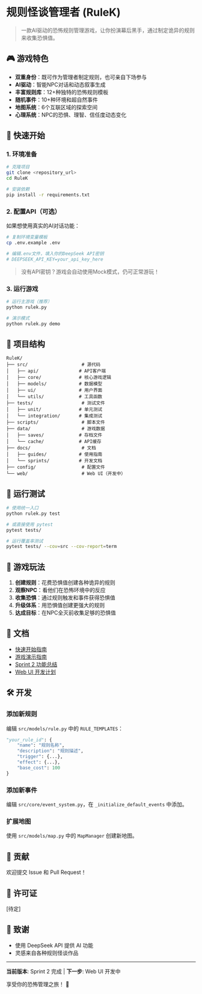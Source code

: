 # 规则怪谈管理者 (RuleK)

> 一款AI驱动的恐怖规则管理游戏，让你扮演幕后黑手，通过制定诡异的规则来收集恐惧值。

## 🎮 游戏特色

- **双重身份**：既可作为管理者制定规则，也可亲自下场参与
- **AI驱动**：智能NPC对话和动态叙事生成
- **丰富规则库**：12+种独特的恐怖规则模板
- **随机事件**：10+种环境和超自然事件
- **地图系统**：6个互联区域的探索空间
- **心理系统**：NPC的恐惧、理智、信任度动态变化

## 🚀 快速开始

### 1. 环境准备

```bash
# 克隆项目
git clone <repository_url>
cd RuleK

# 安装依赖
pip install -r requirements.txt
```

### 2. 配置API（可选）

如果想使用真实的AI对话功能：

```bash
# 复制环境变量模板
cp .env.example .env

# 编辑.env文件，填入你的DeepSeek API密钥
# DEEPSEEK_API_KEY=your_api_key_here
```

> 没有API密钥？游戏会自动使用Mock模式，仍可正常游玩！

### 3. 运行游戏

```bash
# 运行主游戏（推荐）
python rulek.py

# 演示模式
python rulek.py demo
```

## 📁 项目结构

```
RuleK/
├── src/                    # 源代码
│   ├── api/               # API客户端
│   ├── core/              # 核心游戏逻辑
│   ├── models/            # 数据模型
│   ├── ui/                # 用户界面
│   └── utils/             # 工具函数
├── tests/                  # 测试文件
│   ├── unit/              # 单元测试
│   └── integration/       # 集成测试
├── scripts/                # 脚本文件
├── data/                   # 游戏数据
│   ├── saves/             # 存档文件
│   └── cache/             # API缓存
├── docs/                   # 文档
│   ├── guides/            # 使用指南
│   └── sprints/           # 开发文档
├── config/                 # 配置文件
└── web/                    # Web UI（开发中）
```

## 🧪 运行测试

```bash
# 使用统一入口
python rulek.py test

# 或直接使用 pytest
pytest tests/

# 运行覆盖率测试
pytest tests/ --cov=src --cov-report=term
```

## 🎯 游戏玩法

1. **创建规则**：花费恐惧值创建各种诡异的规则
2. **观察NPC**：看他们在恐怖环境中的反应
3. **收集恐惧**：通过规则触发和事件获得恐惧值
4. **升级体系**：用恐惧值创建更强大的规则
5. **达成目标**：在NPC全灭前收集足够的恐惧值

## 📖 文档

- [快速开始指南](docs/guides/Quick_Start_Guide.md)
- [游戏演示指南](docs/guides/GAME_DEMO_GUIDE.md)
- [Sprint 2 功能总结](docs/sprints/SPRINT_2_SUMMARY.md)
- [Web UI 开发计划](docs/sprints/SPRINT_3_PLAN.md)

## 🛠️ 开发

### 添加新规则

编辑 `src/models/rule.py` 中的 `RULE_TEMPLATES`：

```python
"your_rule_id": {
    "name": "规则名称",
    "description": "规则描述",
    "trigger": {...},
    "effect": {...},
    "base_cost": 100
}
```

### 添加新事件

编辑 `src/core/event_system.py`，在 `_initialize_default_events` 中添加。

### 扩展地图

使用 `src/models/map.py` 中的 `MapManager` 创建新地图。

## 🤝 贡献

欢迎提交 Issue 和 Pull Request！

## 📝 许可证

[待定]

## 🙏 致谢

- 使用 DeepSeek API 提供 AI 功能
- 灵感来自各种规则怪谈作品

---

**当前版本**: Sprint 2 完成 | **下一步**: Web UI 开发中

享受你的恐怖管理之旅！ 👻

